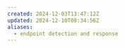 ```yaml
---
created: 2024-12-03T13:47:12Z
updated: 2024-12-10T08:34:56Z
aliases:
  - endpoint detection and response
---
```

